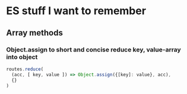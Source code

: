 # ES stuff I want to remember

## Array methods

### Object.assign to short and concise reduce key, value-array into object
```javascript
routes.reduce(
  (acc, [ key, value ]) => Object.assign({[key]: value}, acc),
  {}
)
```
